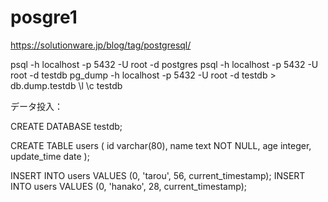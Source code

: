 # posgre1
https://solutionware.jp/blog/tag/postgresql/


psql -h localhost -p 5432 -U root -d postgres
psql -h localhost -p 5432 -U root -d testdb
pg_dump -h localhost -p 5432 -U root -d testdb > db.dump.testdb
\l
\c testdb

データ投入：

CREATE DATABASE testdb;

CREATE TABLE users (
	id			varchar(80),
	name		text		NOT NULL,
	age			integer,
	update_time	date
);

INSERT INTO users VALUES (0, 'tarou', 56, current_timestamp);
INSERT INTO users VALUES (0, 'hanako', 28, current_timestamp);
